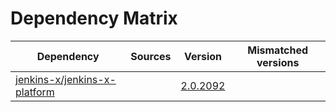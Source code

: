 # Dependency Matrix

Dependency | Sources | Version | Mismatched versions
---------- | ------- | ------- | -------------------
[jenkins-x/jenkins-x-platform](https://github.com/jenkins-x/jenkins-x-platform) |  | [2.0.2092](https://github.com/jenkins-x/jenkins-x-platform/releases/tag/v2.0.2092) | 
